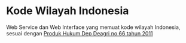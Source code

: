 # Kode Wilayah Indonesia

Web Service dan Web Interface yang memuat kode wilayah Indonesia, sesuai dengan [Produk Hukum Dep Deagri no 66 tahun 2011](http://www.depdagri.go.id/produk-hukum/2012/01/12/kode-dan-data-wilayah-administrasi-pemerintahan)


